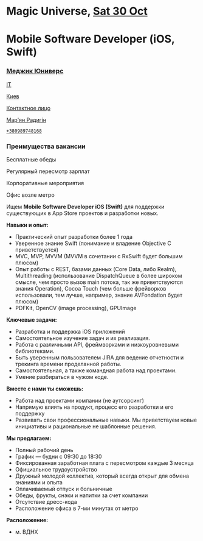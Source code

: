 # Magic Universe, [Sat 30 Oct](day://2021.10.30)

# Mobile Software Developer (iOS, Swift)

### [Меджик Юниверс](https://m.rabota.ua/company/view/7293363)

[IT](https://m.rabota.ua/company/view/7293363)

[Киев](https://m.rabota.ua/company/view/7293363)

[Контактное лицо](https://m.rabota.ua/company/view/7293363)

[Мар'ян Радигін](https://m.rabota.ua/company/view/7293363)

[`+380989748168`](tel:+380989748168)

### Преимущества вакансии

Бесплатные обеды

Регулярный пересмотр зарплат

Корпоративные мероприятия

Офис возле метро

Ищем **Mobile** **Software Developer iOS (Swift)** для поддержки существующих в App Store проектов и разработки новых.

**Навыки и опыт:**

- Практический опыт разработки более 1 года
- Уверенное знание Swift (понимание и владение Objective C приветствуется)
- MVC, MVP, MVVM (MVVM в сочетании с RxSwift будет большим плюсом)
- Опыт работы с REST, базами данных (Core Data, либо Realm), Multithreading (использование DispatchQueue в более широком смысле, чем просто вызов main потока, так же приветствуются знания Operation), Cocoa Touch (чем больше фрейворков использовали, тем лучше, например, знание AVFondation будет плюсом)
- PDFKit, OpenCV (image processing), GPUImage

**Ключевые задачи:**

- Разработка и поддержка iOS приложений
- Самостоятельное изучение задач и их реализация.
- Работа с различными API, фреймворками и низкоуровневыми библиотеками.
- Быть уверенным пользователем JIRA для ведение отчетности и трекинга времени проделанной работы.
- Самостоятельная, а также командная работа над проектами.
- Умение разбираться в чужом коде.

**Вместе с нами ты сможешь:**

- Работа над проектами компании (не аутсорсинг)
- Напрямую влиять на продукт, процесс его разработки и его поддержку
- Развивать свои профессиональные навыки. Мы приветствуем новые инициативы и рациональные не шаблонные решения.

**Мы предлагаем:**

- Полный рабочий день
- График — будни с 09:30 до 18:30
- Фиксированная заработная плата с пересмотром каждые 3 месяца
- Официальное трудоустройство
- Дружный молодой коллектив, который всегда открыт для обмена знаниями и опыта
- Оплачиваемый отпуск и больничные
- Обеды, фрукты, снэки и напитки за счет компании
- Отсутствие дресс-кода
- Расположение офиса в 7-ми минутах от метро

**Расположение:**

- м. ВДНХ

